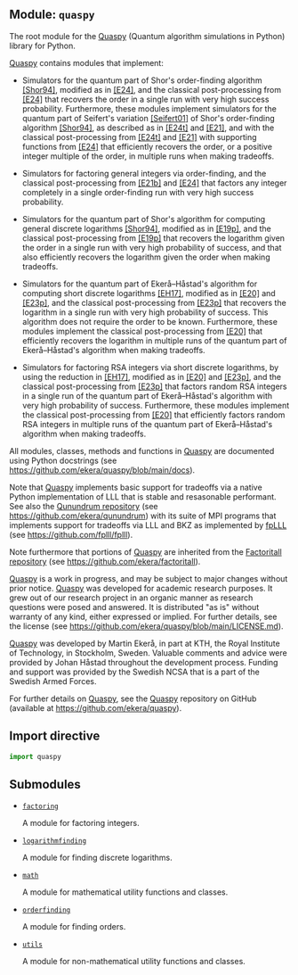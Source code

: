 ## Module: <code>quaspy</code>
The root module for the [Quaspy](https://github.com/ekera/quaspy) (Quantum algorithm simulations in Python) library for Python.

[Quaspy](https://github.com/ekera/quaspy) contains modules that implement:

- Simulators for the quantum part of Shor's order-finding algorithm [[Shor94]](https://doi.org/10.1109/SFCS.1994.365700), modified as in [[E24]](https://doi.org/10.1145/3655026), and the classical post-processing from [[E24]](https://doi.org/10.1145/3655026) that recovers the order in a single run with very high success probability. Furthermore, these modules implement simulators for the quantum part of Seifert's variation [[Seifert01]](https://doi.org/10.1007/3-540-45353-9_24) of Shor's order-finding algorithm [[Shor94]](https://doi.org/10.1109/SFCS.1994.365700), as described as in [[E24t]](https://diva-portal.org/smash/get/diva2:1902626/FULLTEXT01.pdf) and [[E21]](https://doi.org/10.1515/jmc-2020-0006), and with the classical post-processing from [[E24t]](https://diva-portal.org/smash/get/diva2:1902626/FULLTEXT01.pdf) and [[E21]](https://doi.org/10.1515/jmc-2020-0006) with supporting functions from [[E24]](https://doi.org/10.1145/3655026) that efficiently recovers the order, or a positive integer multiple of the order, in multiple runs when making tradeoffs.

- Simulators for factoring general integers via order-finding, and the classical post-processing from [[E21b]](https://doi.org/10.1007/s11128-021-03069-1) and [[E24]](https://doi.org/10.1145/3655026) that factors any integer completely in a single order-finding run with very high success probability.

- Simulators for the quantum part of Shor's algorithm for computing general discrete logarithms [[Shor94]](https://doi.org/10.1109/SFCS.1994.365700), modified as in [[E19p]](https://doi.org/10.48550/arXiv.1905.09084), and the classical post-processing from [[E19p]](https://doi.org/10.48550/arXiv.1905.09084) that recovers the logarithm given the order in a single run with very high probability of success, and that also efficiently recovers the logarithm given the order when making tradeoffs.

- Simulators for the quantum part of Ekerå–Håstad's algorithm for computing short discrete logarithms [[EH17]](https://doi.org/10.1007/978-3-319-59879-6_20), modified as in [[E20]](https://doi.org/10.1007/s10623-020-00783-2) and [[E23p]](https://doi.org/10.48550/arXiv.2309.01754), and the classical post-processing from [[E23p]](https://doi.org/10.48550/arXiv.2309.01754) that recovers the logarithm in a single run with very high probability of success. This algorithm does not require the order to be known. Furthermore, these modules implement the classical post-processing from [[E20]](https://doi.org/10.1007/s10623-020-00783-2) that efficiently recovers the logarithm in multiple runs of the quantum part of Ekerå–Håstad's algorithm when making tradeoffs.

- Simulators for factoring RSA integers via short discrete logarithms, by using the reduction in [[EH17]](https://doi.org/10.1007/978-3-319-59879-6_20), modified as in [[E20]](https://doi.org/10.1007/s10623-020-00783-2) and [[E23p]](https://doi.org/10.48550/arXiv.2309.01754), and the classical post-processing from [[E23p]](https://doi.org/10.48550/arXiv.2309.01754) that factors random RSA integers in a single run of the quantum part of Ekerå–Håstad's algorithm with very high probability of success. Furthermore, these modules implement the classical post-processing from [[E20]](https://doi.org/10.1007/s10623-020-00783-2) that efficiently factors random RSA integers in multiple runs of the quantum part of Ekerå–Håstad's algorithm when making tradeoffs.

All modules, classes, methods and functions in [Quaspy](https://github.com/ekera/quaspy) are documented using Python docstrings (see https://github.com/ekera/quaspy/blob/main/docs).

Note that [Quaspy](https://github.com/ekera/quaspy) implements basic support for tradeoffs via a native Python implementation of LLL that is stable and resasonable performant. See also the [Qunundrum repository](https://github.com/ekera/qunundrum) (see https://github.com/ekera/qunundrum) with its suite of MPI programs that implements support for tradeoffs via LLL and BKZ as implemented by [fpLLL](https://github.com/fplll/fplll) (see https://github.com/fplll/fplll).

Note furthermore that portions of [Quaspy](https://github.com/ekera/quaspy) are inherited from the [Factoritall repository](https://github.com/ekera/factoritall) (see https://github.com/ekera/factoritall).

[Quaspy](https://github.com/ekera/quaspy) is a work in progress, and may be subject to major changes without prior notice. [Quaspy](https://github.com/ekera/quaspy) was developed for academic research purposes. It grew out of our research project in an organic manner as research questions were posed and answered. It is distributed "as is" without warranty of any kind, either expressed or implied. For further details, see the license (see https://github.com/ekera/quaspy/blob/main/LICENSE.md).

[Quaspy](https://github.com/ekera/quaspy) was developed by Martin Ekerå, in part at KTH, the Royal Institute of Technology, in Stockholm, Sweden. Valuable comments and advice were provided by Johan Håstad throughout the development process. Funding and support was provided by the Swedish NCSA that is a part of the Swedish Armed Forces.

For further details on [Quaspy](https://github.com/ekera/quaspy), see the [Quaspy](https://github.com/ekera/quaspy) repository on GitHub (available at https://github.com/ekera/quaspy).

## Import directive
```python
import quaspy
```

## Submodules
- [<code>factoring</code>](factoring/README.md)

  A module for factoring integers.

- [<code>logarithmfinding</code>](logarithmfinding/README.md)

  A module for finding discrete logarithms.

- [<code>math</code>](math/README.md)

  A module for mathematical utility functions and classes.

- [<code>orderfinding</code>](orderfinding/README.md)

  A module for finding orders.

- [<code>utils</code>](utils/README.md)

  A module for non-mathematical utility functions and classes.

